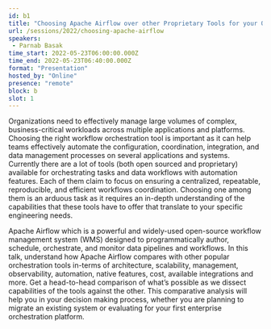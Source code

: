 ```yaml
---
id: b1
title: "Choosing Apache Airflow over other Proprietary Tools for your Orchestration needs"
url: /sessions/2022/choosing-apache-airflow
speakers:
 - Parnab Basak
time_start: 2022-05-23T06:00:00.000Z
time_end: 2022-05-23T06:40:00.000Z
format: "Presentation"
hosted_by: "Online"
presence: "remote"
block: b
slot: 1
---
```


Organizations need to effectively manage large volumes of complex, business-critical workloads across multiple applications and platforms. Choosing the right workflow orchestration tool is important as it can help teams effectively automate the configuration, coordination, integration, and data management processes on several applications and systems. Currently there are a lot of tools (both open sourced and proprietary) available for orchestrating tasks and data workflows with automation features. Each of them claim to focus on ensuring a centralized, repeatable, reproducible, and efficient workflows coordination. Choosing one among them is an arduous task as it requires an in-depth understanding of the capabilities that these tools have to offer that translate to your specific engineering needs.
 
  
 
 Apache Airflow which is a powerful and widely-used open-source workflow management system (WMS) designed to programmatically author, schedule, orchestrate, and monitor data pipelines and workflows. In this talk, understand how Apache Airflow compares with other popular orchestration tools in-terms of architecture, scalability, management, observability, automation, native features, cost, available integrations and more. Get a head-to-head comparison of what’s possible as we dissect capabilities of the tools against the other. This comparative analysis will help you in your decision making process, whether you are planning to migrate an existing system or evaluating for your first enterprise orchestration platform.